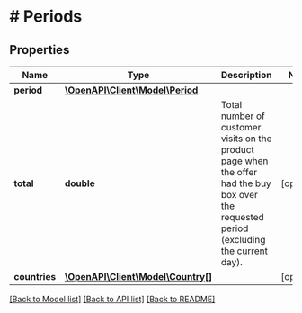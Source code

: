 # # Periods

## Properties

Name | Type | Description | Notes
------------ | ------------- | ------------- | -------------
**period** | [**\OpenAPI\Client\Model\Period**](Period.md) |  |
**total** | **double** | Total number of customer visits on the product page when the offer had the buy box over the requested period (excluding the current day). | [optional]
**countries** | [**\OpenAPI\Client\Model\Country[]**](Country.md) |  | [optional]

[[Back to Model list]](../../README.md#models) [[Back to API list]](../../README.md#endpoints) [[Back to README]](../../README.md)
